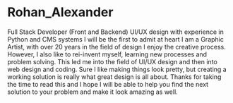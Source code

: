 # Rohan_Alexander
Full Stack Developer (Front and Backend) UI/UX design with experience in Python and CMS systems
I will be the first to admit at heart I am a Graphic Artist, with over 20 years in the field of design I enjoy the creative process. However, I also like to rei-invent myself, learning new processes and problem solving. This led me into the field of UI/UX design and then into web design and coding. Sure I like making things look pretty, but creating a working solution is really what great design is all about. Thanks for taking the time to read this and I hope I will be able to help you find the next solution to your problem and make it look amazing as well. 
